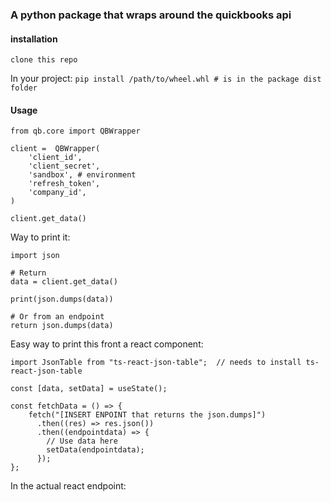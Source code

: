 ### A python package that wraps around the quickbooks api

#### installation

`clone this repo`

In your project:
`pip install /path/to/wheel.whl # is in the package dist folder`

#### Usage

    from qb.core import QBWrapper

    client =  QBWrapper(
        'client_id',
        'client_secret',
        'sandbox', # environment
        'refresh_token',
        'company_id',
    )

    client.get_data()


Way to print it:

    import json

    # Return 
    data = client.get_data()

    print(json.dumps(data))
    
    # Or from an endpoint
    return json.dumps(data)

Easy way to print this front a react component:

    import JsonTable from "ts-react-json-table";  // needs to install ts-react-json-table
    
    const [data, setData] = useState();
    
    const fetchData = () => {
        fetch("[INSERT ENPOINT that returns the json.dumps]")
          .then((res) => res.json())
          .then((endpointdata) => {
            // Use data here
            setData(endpointdata);
          });
    };


In the actual react endpoint:

<JsonTable rows={data} />
